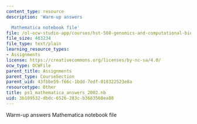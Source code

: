 ```yaml
---
content_type: resource
description: 'Warm-up answers

  Mathematica notebook file'
file: /ol-ocw-studio-app/courses/hst-508-genomics-and-computational-biology-fall-2002/3b109532dbdc6526283cb3683560ea08_ps1_mathematica_answers_2002.nb
file_size: 463234
file_type: text/plain
learning_resource_types:
- Assignments
license: https://creativecommons.org/licenses/by-nc-sa/4.0/
ocw_type: OCWFile
parent_title: Assignments
parent_type: CourseSection
parent_uid: 43fbbe59-f66c-1bdd-7edf-018322523e8a
resourcetype: Other
title: ps1_mathematica_answers_2002.nb
uid: 3b109532-dbdc-6526-283c-b3683560ea08
---
```

Warm-up answers
Mathematica notebook file